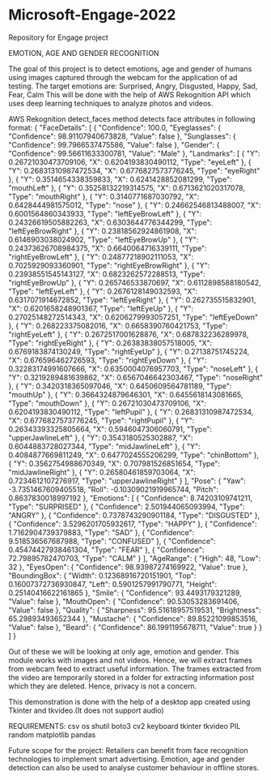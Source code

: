 # Microsoft-Engage-2022
Repository for Engage project

EMOTION, AGE AND GENDER RECOGNITION

The goal of this project is to detect emotions, age and gender of humans using images captured through the webcam for the application of ad testing.
The target emotions are: Surprised, Angry, Disgusted, Happy, Sad, Fear, Calm
This will be done with the help of AWS Rekognition API which uses deep learning techniques to analyze photos and videos.

AWS Rekognition detect_faces method detects face attributes in following format:
{
    "FaceDetails": [
        {
            "Confidence": 100.0,
            "Eyeglasses": {
                "Confidence": 98.91107940673828,
                "Value": false
            },
            "Sunglasses": {
                "Confidence": 99.7966537475586,
                "Value": false
            },
            "Gender": {
                "Confidence": 99.56611633300781,
                "Value": "Male"
            },
            "Landmarks": [
                {
                    "Y": 0.26721030473709106,
                    "X": 0.6204193830490112,
                    "Type": "eyeLeft"
                },
                {
                    "Y": 0.26831310987472534,
                    "X": 0.6776827573776245,
                    "Type": "eyeRight"
                },
                {
                    "Y": 0.3514654338359833,
                    "X": 0.6241428852081299,
                    "Type": "mouthLeft"
                },
                {
                    "Y": 0.35258132219314575,
                    "X": 0.6713621020317078,
                    "Type": "mouthRight"
                },
                {
                    "Y": 0.3140771687030792,
                    "X": 0.6428444981575012,
                    "Type": "nose"
                },
                {
                    "Y": 0.24662546813488007,
                    "X": 0.6001564860343933,
                    "Type": "leftEyeBrowLeft"
                },
                {
                    "Y": 0.24326619505882263,
                    "X": 0.6303644776344299,
                    "Type": "leftEyeBrowRight"
                },
                {
                    "Y": 0.23818562924861908,
                    "X": 0.6146903038024902,
                    "Type": "leftEyeBrowUp"
                },
                {
                    "Y": 0.24373626708984375,
                    "X": 0.6640064716339111,
                    "Type": "rightEyeBrowLeft"
                },
                {
                    "Y": 0.24877218902111053,
                    "X": 0.7025929093360901,
                    "Type": "rightEyeBrowRight"
                },
                {
                    "Y": 0.23938551545143127,
                    "X": 0.6823262572288513,
                    "Type": "rightEyeBrowUp"
                },
                {
                    "Y": 0.265746533870697,
                    "X": 0.6112898588180542,
                    "Type": "leftEyeLeft"
                },
                {
                    "Y": 0.2676128149032593,
                    "X": 0.6317071914672852,
                    "Type": "leftEyeRight"
                },
                {
                    "Y": 0.262735515832901,
                    "X": 0.6201658248901367,
                    "Type": "leftEyeUp"
                },
                {
                    "Y": 0.27025148272514343,
                    "X": 0.6206279993057251,
                    "Type": "leftEyeDown"
                },
                {
                    "Y": 0.268223375082016,
                    "X": 0.6658390760421753,
                    "Type": "rightEyeLeft"
                },
                {
                    "Y": 0.2672517001628876,
                    "X": 0.687832236289978,
                    "Type": "rightEyeRight"
                },
                {
                    "Y": 0.26383838057518005,
                    "X": 0.6769183874130249,
                    "Type": "rightEyeUp"
                },
                {
                    "Y": 0.27138751745224,
                    "X": 0.676596462726593,
                    "Type": "rightEyeDown"
                },
                {
                    "Y": 0.32283174991607666,
                    "X": 0.6350004076957703,
                    "Type": "noseLeft"
                },
                {
                    "Y": 0.3219289481639862,
                    "X": 0.6567046642303467,
                    "Type": "noseRight"
                },
                {
                    "Y": 0.3420318365097046,
                    "X": 0.6450609564781189,
                    "Type": "mouthUp"
                },
                {
                    "Y": 0.3664324879646301,
                    "X": 0.6455618143081665,
                    "Type": "mouthDown"
                },
                {
                    "Y": 0.26721030473709106,
                    "X": 0.6204193830490112,
                    "Type": "leftPupil"
                },
                {
                    "Y": 0.26831310987472534,
                    "X": 0.6776827573776245,
                    "Type": "rightPupil"
                },
                {
                    "Y": 0.26343393325805664,
                    "X": 0.5946047306060791,
                    "Type": "upperJawlineLeft"
                },
                {
                    "Y": 0.3543180525302887,
                    "X": 0.6044883728027344,
                    "Type": "midJawlineLeft"
                },
                {
                    "Y": 0.4084877669811249,
                    "X": 0.6477024555206299,
                    "Type": "chinBottom"
                },
                {
                    "Y": 0.3562754988670349,
                    "X": 0.707981526851654,
                    "Type": "midJawlineRight"
                },
                {
                    "Y": 0.26580461859703064,
                    "X": 0.7234612107276917,
                    "Type": "upperJawlineRight"
                }
            ],
            "Pose": {
                "Yaw": -3.7351467609405518,
                "Roll": -0.10309021919965744,
                "Pitch": 0.8637830018997192
            },
            "Emotions": [
                {
                    "Confidence": 8.74203109741211,
                    "Type": "SURPRISED"
                },
                {
                    "Confidence": 2.501944065093994,
                    "Type": "ANGRY"
                },
                {
                    "Confidence": 0.7378743290901184,
                    "Type": "DISGUSTED"
                },
                {
                    "Confidence": 3.5296201705932617,
                    "Type": "HAPPY"
                },
                {
                    "Confidence": 1.7162904739379883,
                    "Type": "SAD"
                },
                {
                    "Confidence": 9.518536567687988,
                    "Type": "CONFUSED"
                },
                {
                    "Confidence": 0.45474427938461304,
                    "Type": "FEAR"
                },
                {
                    "Confidence": 72.79895782470703,
                    "Type": "CALM"
                }
            ],
            "AgeRange": {
                "High": 48,
                "Low": 32
            },
            "EyesOpen": {
                "Confidence": 98.93987274169922,
                "Value": true
            },
            "BoundingBox": {
                "Width": 0.12368916720151901,
                "Top": 0.16007372736930847,
                "Left": 0.5901257991790771,
                "Height": 0.25140416622161865
            },
            "Smile": {
                "Confidence": 93.4493179321289,
                "Value": false
            },
            "MouthOpen": {
                "Confidence": 90.53053283691406,
                "Value": false
            },
            "Quality": {
                "Sharpness": 95.51618957519531,
                "Brightness": 65.29893493652344
            },
            "Mustache": {
                "Confidence": 89.85221099853516,
                "Value": false
            },
            "Beard": {
                "Confidence": 86.1991195678711,
                "Value": true
            }
        }
    ]
}

Out of these we will be looking at only age, emotion and gender. This module works with images and not videos. Hence, we will extract frames from webcam feed to extract useful information.
The frames extracted from the video are temporarily stored in a folder for extracting information post which they are deleted. Hence, privacy is not a concern.

This demonstration is done with the help of a desktop app created using Tkinter and tkvideo.(It does not support audio)


REQUIREMENTS:
csv
os
shutil
boto3
cv2
keyboard
tkinter
tkvideo
PIL
random
matplotlib
pandas

Future scope for the project:
Retailers can benefit from face recognition technologies to implement smart advertising. 
Emotion, age and gender detection can also be used to analyse customer behaviour in offline stores.
